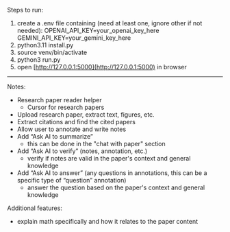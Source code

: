 Steps to run:
1. create a .env file containing (need at least one, ignore other if not needed):
    OPENAI_API_KEY=your_openai_key_here
    GEMINI_API_KEY=your_gemini_key_here
2. python3.11 install.py
3. source venv/bin/activate
3. python3 run.py
4. open [http://127.0.0.1:5000](http://127.0.0.1:5000) in browser





-----------------------------------
Notes:
- Research paper reader helper
    - Cursor for research papers
- Upload research paper, extract text, figures, etc.
- Extract citations and find the cited papers
- Allow user to annotate and write notes
- Add “Ask AI to summarize”
    - this can be done in the "chat with paper" section
- Add “Ask AI to verify” (notes, annotation, etc.)
    - verify if notes are valid in the paper's context and general knowledge
- Add “Ask AI to answer” (any questions in annotations, this can be a specific type of “question” annotation)
    - answer the question based on the paper's context and general knowledge


Additional features:
- explain math specifically and how it relates to the paper content